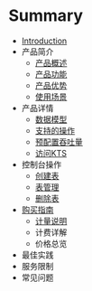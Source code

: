 # Summary

* [Introduction](README.md)
* 产品简介
   * [产品概述](chan_pin_gai_shu.md)
   * [产品功能](chan_pin_gong_neng.md)
   * [产品优势](chan_pin_you_shi.md)
   * [使用场景](shi_yong_chang_jing.md)
* 产品详情
   * [数据模型](shu_ju_mo_xing.md)
   * [支持的操作](zhi_chi_de_cao_zuo.md)
   * [预配置吞吐量](yu_pei_zhi_tun_tu_liang.md)
   * [访问KTS](fang_wen_kts.md)
* 控制台操作
   * [创建表](chuang_jian_biao.md)
   * [表管理](biao_guan_li.md)
   * [删除表](shan_chu_biao.md)
* [购买指南](gou_mai_zhi_nan.md)
   * [计量说明](ji_liang_shuo_ming.md)
   * 计费详解
   * 价格总览
* 最佳实践
* 服务限制
* 常见问题

